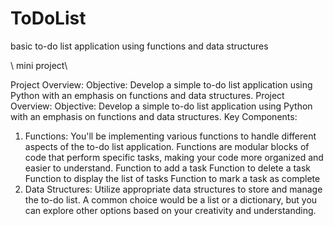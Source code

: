 # ToDoList
basic to-do list application using functions and data structures

\\ mini project\\


Project Overview:
Objective: Develop a simple to-do list application using Python with an emphasis on 
functions and data structures.
Project Overview:
Objective: Develop a simple to-do list application using Python with an emphasis on 
functions and data structures.
Key Components:
1. Functions: You'll be implementing various functions to handle different aspects of the 
to-do list application. Functions are modular blocks of code that perform specific tasks, 
making your code more organized and easier to understand.
Function to add a task
Function to delete a task
Function to display the list of tasks
Function to mark a task as complete
2. Data Structures: Utilize appropriate data structures to store and manage the to-do list. 
A common choice would be a list or a dictionary, but you can explore other options based 
on your creativity and understanding.
